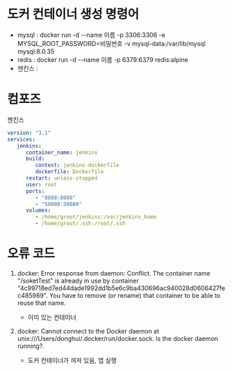 # 도커 컨테이너 생성 명령어

- mysql : docker run -d --name 이름 -p 3306:3306 -e MYSQL_ROOT_PASSWORD=비밀번호 -v mysql-data:/var/lib/mysql mysql:8.0.35
- redis : docker run -d --name 이름 -p 6379:6379 redis:alpine
- 젠킨스 :


# 컴포즈
젠킨스

```yaml 
version: "3.1"
services:
   jenkins:
      container_name: jenkins
      build:
         context: jenkins-dockerfile
         dockerfile: Dockerfile
      restart: unless-stopped
      user: root
      ports:
         - "8888:8080"
         - "50000:50000"
      volumes:
         - /home/groot/jenkins:/var/jenkins_home
         - /home/groot/.ssh:/root/.ssh

```

# 오류 코드
1. docker: Error response from daemon: Conflict. The container name "/soketTest" is already in use by container "4c99718ed7ed44dade1992dd1b5e6c9ba430696ac940028d0606427fec485989". You have to remove (or rename) that container to be able to reuse that name.
    - 이미 있는 컨테이너

2. docker: Cannot connect to the Docker daemon at unix:///Users/donghui/.docker/run/docker.sock. Is the docker daemon running?.
    - 도커 컨테이너가 꺼져 있음, 앱 실행